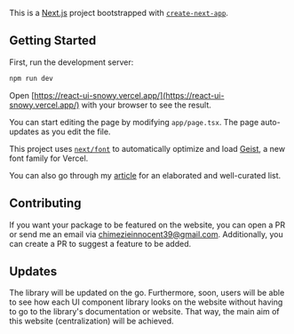 This is a [Next.js](https://nextjs.org) project bootstrapped with [`create-next-app`](https://nextjs.org/docs/app/api-reference/cli/create-next-app).

## Getting Started

First, run the development server:

```bash
npm run dev
```

Open [https://react-ui-snowy.vercel.app/](https://react-ui-snowy.vercel.app/) with your browser to see the result.

You can start editing the page by modifying `app/page.tsx`. The page auto-updates as you edit the file.

This project uses [`next/font`](https://nextjs.org/docs/app/building-your-application/optimizing/fonts) to automatically optimize and load [Geist](https://vercel.com/font), a new font family for Vercel.

You can also go through my [article](https://prismic.io/blog/react-component-libraries) for an elaborated and well-curated list.

## Contributing

If you want your package to be featured on the website, you can open a PR or send me an email via [chimezieinnocent39@gmail.com](mailto:chimezieinnocent39@gmail.com). Additionally, you can create a PR to suggest a feature to be added.

## Updates

The library will be updated on the go. Furthermore, soon, users will be able to see how each UI component library looks on the website without having to go to the library's documentation or website. That way, the main aim of this website (centralization) will be achieved.
